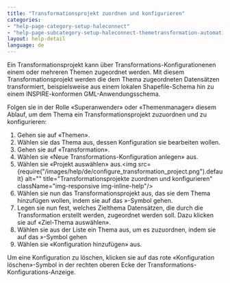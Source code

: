```yaml
---
title: "Transformationsprojekt zuordnen und konfigurieren"
categories:
- "help-page-category-setup-haleconnect"
- "help-page-subcategory-setup-haleconnect-themetransformation-automation"
layout: help-detail
language: de
---
```


Ein Transformationsprojekt kann über Transformations-Konfigurationenen einem oder mehreren Themen zugeordnet werden. Mit diesem Transformationsprojekt werden die dem Thema zugeordneten Datensätzen transformiert, beispielsweise aus einem lokalen Shapefile-Schema hin zu einem INSPIRE-konformen GML-Anwendungsschema.

Folgen sie in der Rolle &laquo;Superanwender&raquo; oder &laquo;Themenmanager&raquo; diesem Ablauf, um dem Thema ein Transformationsprojekt zuzuordnen und zu konfigurieren:

1.	Gehen sie auf &laquo;Themen&raquo;.
2.	Wählen sie das Thema aus, dessen Konfiguration sie bearbeiten wollen.
3.	Gehen sie auf &laquo;Transformation&raquo;.
4.  Wählen sie &laquo;Neue Transformations-Konfiguration anlegen&raquo; aus.
5.	Wählen sie &laquo;Projekt auswählen&raquo; aus.<img src={require("/images/help/de/configure_transformation_project.png").default} alt="" title="Transformationsprojekte zuordnen und konfigurieren" className="img-responsive img-inline-help"/>
6.	Wählen sie nun das Transformationsprojekt aus, das sie dem Thema hinzufügen wollen, indem sie auf das »-Symbol gehen.
7.	Legen sie nun fest, welches Zielthema Datensätzen, die durch die Transformation erstellt werden, zugeordnet werden soll. Dazu klicken sie auf &laquo;Ziel-Thema auswählen&raquo;.
8.  Wählen sie aus der Liste ein Thema aus, um es zuzuordnen, indem sie auf das »-Symbol gehen
9.  Wählen sie &laquo;Konfiguration hinzufügen&raquo; aus.

Um eine Konfiguration zu löschen, klicken sie auf das rote &laquo;Konfiguration löschen&raquo;-Symbol in der rechten oberen Ecke der Transformations-Konfigurations-Anzeige.
